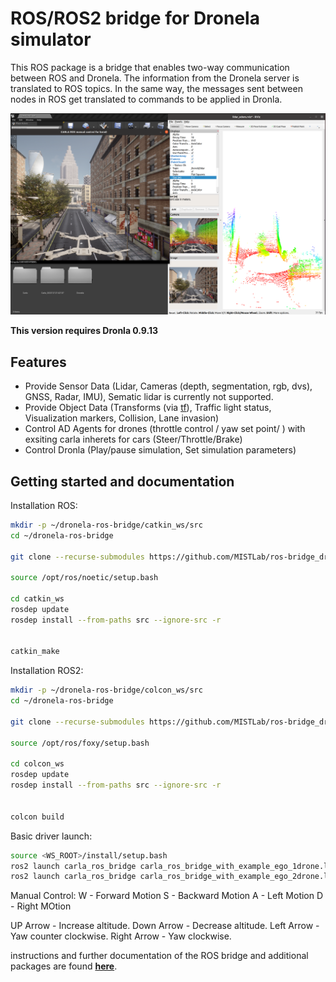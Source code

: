 # ROS/ROS2 bridge for Dronela simulator


 This ROS package is a bridge that enables two-way communication between ROS and Dronela. The information from the Dronela server is translated to ROS topics. In the same way, the messages sent between nodes in ROS get translated to commands to be applied in Dronla.

![rviz setup](./docs/images/Dronla_rviz.png "AD Demo")

**This version requires Dronla 0.9.13**

## Features

- Provide Sensor Data (Lidar, Cameras (depth, segmentation, rgb, dvs), GNSS, Radar, IMU), Sematic lidar is currently not supported.
- Provide Object Data (Transforms (via [tf](http://wiki.ros.org/tf)), Traffic light status, Visualization markers, Collision, Lane invasion)
- Control AD Agents for drones (throttle control / yaw set point/ ) with exsiting carla inherets for cars (Steer/Throttle/Brake)
- Control Dronla (Play/pause simulation, Set simulation parameters)

## Getting started and documentation 


Installation ROS:
```bash
mkdir -p ~/dronela-ros-bridge/catkin_ws/src
cd ~/dronela-ros-bridge

git clone --recurse-submodules https://github.com/MISTLab/ros-bridge_dronela.git catkin_ws/src/ros-bridge

source /opt/ros/noetic/setup.bash

cd catkin_ws
rosdep update
rosdep install --from-paths src --ignore-src -r


catkin_make
```

Installation ROS2:
```bash
mkdir -p ~/dronela-ros-bridge/colcon_ws/src
cd ~/dronela-ros-bridge

git clone --recurse-submodules https://github.com/MISTLab/ros-bridge_dronela.git catkin_ws/src/ros-bridge

source /opt/ros/foxy/setup.bash

cd colcon_ws
rosdep update
rosdep install --from-paths src --ignore-src -r


colcon build
```

Basic driver launch: 
```bash
source <WS_ROOT>/install/setup.bash
ros2 launch carla_ros_bridge carla_ros_bridge_with_example_ego_1drone.launch.py # Single drone manual control
ros2 launch carla_ros_bridge carla_ros_bridge_with_example_ego_2drone.launch.py # two drones maual control
```
Manual Control: 
W - Forward Motion 
S - Backward Motion
A - Left Motion
D - Right MOtion

UP Arrow - Increase altitude.
Down Arrow - Decrease altitude.
Left Arrow - Yaw counter clockwise.
Right Arrow - Yaw clockwise.

instructions and further documentation of the ROS bridge and additional packages are found [__here__](https://carla.readthedocs.io/projects/ros-bridge/en/latest/).
